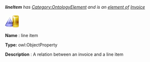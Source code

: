 ___lineItem__ 
 has
 [Category:OntologyElement](http://ontologydesignpatterns.org/wiki/Category%253AOntologyElement.html "Category:OntologyElement") 
 and is an
 [element of](http://ontologydesignpatterns.org/wiki/Property%253AElementOf.html "Property:ElementOf") 
[Invoice](http://ontologydesignpatterns.org/wiki/Submissions%253AInvoice.html "Submissions:Invoice")_




  





[![ObjectProperty](../public/images/thumb/c/c3/ObjectProperty.gif/45px-ObjectProperty.gif)](http://ontologydesignpatterns.org/wiki/Image%253AObjectProperty.gif.html "ObjectProperty")


__Name__ 
 : line item
 



__Type:__ 
 owl:ObjectProperty
 



__Description__ 
 : A relation between an invoice and a line item